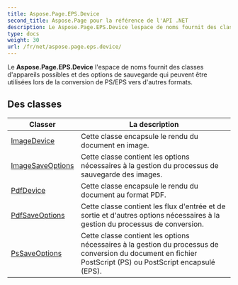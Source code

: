 ```yaml
---
title: Aspose.Page.EPS.Device
second_title: Aspose.Page pour la référence de l'API .NET
description: Le Aspose.Page.EPS.Device lespace de noms fournit des classes dappareils possibles et des options de sauvegarde qui peuvent être utilisées lors de la conversion de PS/EPS vers dautres formats.
type: docs
weight: 30
url: /fr/net/aspose.page.eps.device/
---
```

Le **Aspose.Page.EPS.Device** l'espace de noms fournit des classes d'appareils possibles et des options de sauvegarde qui peuvent être utilisées lors de la conversion de PS/EPS vers d'autres formats.

## Des classes

| Classer | La description |
| --- | --- |
| [ImageDevice](./imagedevice/) | Cette classe encapsule le rendu du document en image. |
| [ImageSaveOptions](./imagesaveoptions/) | Cette classe contient les options nécessaires à la gestion du processus de sauvegarde des images. |
| [PdfDevice](./pdfdevice/) | Cette classe encapsule le rendu du document au format PDF. |
| [PdfSaveOptions](./pdfsaveoptions/) | Cette classe contient les flux d'entrée et de sortie et d'autres options nécessaires à la gestion du processus de conversion. |
| [PsSaveOptions](./pssaveoptions/) | Cette classe contient les options nécessaires à la gestion du processus de conversion du document en fichier PostScript (PS) ou PostScript encapsulé (EPS). |


